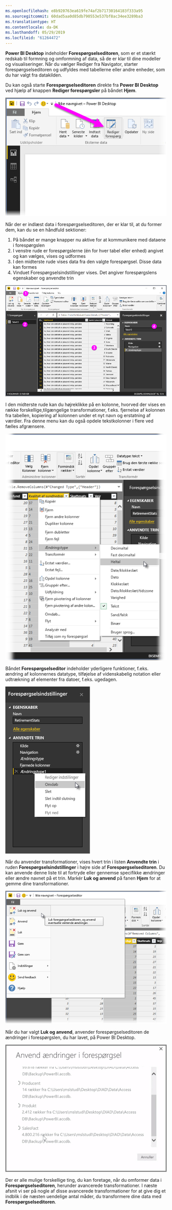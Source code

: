 ```yaml
---
ms.openlocfilehash: e8b920763ea619fe74af2b71730164183f333a95
ms.sourcegitcommit: 60dad5aa0d85db790553e537bf8ac34ee3289ba3
ms.translationtype: HT
ms.contentlocale: da-DK
ms.lasthandoff: 05/29/2019
ms.locfileid: "61264472"
---
```

**Power BI Desktop** indeholder **Forespørgselseditoren**, som er et stærkt redskab til formning og omformning af data, så de er klar til dine modeller og visualiseringer. Når du vælger Rediger fra Navigator, starter forespørgselseditoren og udfyldes med tabellerne eller andre enheder, som du har valgt fra datakilden.

Du kan også starte **Forespørgselseditoren** direkte fra **Power BI Desktop** ved hjælp af knappen **Rediger forespørgsler** på båndet **Hjem**.

![](media/1-3-clean-and-transform-data-with-query-editor/1-3_1.png)

Når der er indlæst data i forespørgselseditoren, der er klar til, at du former dem, kan du se en håndfuld sektioner:

1. På båndet er mange knapper nu aktive for at kommunikere med dataene i forespørgslen
2. I venstre rude er forespørgslerne (én for hver tabel eller enhed) angivet og kan vælges, vises og udformes
3. I den midterste rude vises data fra den valgte forespørgsel. Disse data kan formes
4. Vinduet Forespørgselsindstillinger vises. Det angiver forespørgslens egenskaber og anvendte trin

![](media/1-3-clean-and-transform-data-with-query-editor/1-3_2.png)

I den midterste rude kan du højreklikke på en kolonne, hvorved der vises en række forskellige,tilgængelige transformationer, f.eks. fjernelse af kolonnen fra tabellen, kopiering af kolonnen under et nyt navn og erstatning af værdier. Fra denne menu kan du også opdele tekstkolonner i flere ved fælles afgrænsere.

![](media/1-3-clean-and-transform-data-with-query-editor/1-3_3.png)

Båndet **Forespørgselseditor** indeholder yderligere funktioner, f.eks. ændring af kolonnernes datatype, tilføjelse af videnskabelig notation eller udtrækning af elementer fra datoer, f.eks. ugedagen.

![](media/1-3-clean-and-transform-data-with-query-editor/1-3_4.png)

Når du anvender transformationer, vises hvert trin i listen **Anvendte trin** i ruden **Forespørgselsindstillinger** i højre side af **Forespørgselseditoren**. Du kan anvende denne liste til at fortryde eller gennemse specifikke ændringer eller ændre navnet på et trin. Markér **Luk og anvend** på fanen **Hjem** for at gemme dine transformationer.

![](media/1-3-clean-and-transform-data-with-query-editor/1-3_5.png)

Når du har valgt **Luk og anvend**, anvender forespørgselseditoren de ændringer i forespørgslen, du har lavet, på Power BI Desktop.

![](media/1-3-clean-and-transform-data-with-query-editor/1-3_6.png)

Der er alle mulige forskellige ting, du kan foretage, når du omformer data i **Forespørgselseditoren**, herunder avancerede transformationer. I næste afsnit vi ser på nogle af disse avancerede transformationer for at give dig et indblik i de næsten uendelige antal måder, du transformere dine data med **Forespørgselseditoren**.

